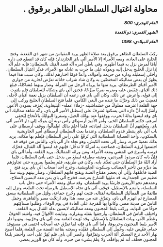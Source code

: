 <h1 dir="rtl">محاولة اغتيال السلطان الظاهر برقوق .</h1>

<h5 dir="rtl">العام الهجري:  800

الشهر القمري: ذو القعدة

العام الميلادي: 1398</h5>

<p dir="rtl">ركِبَ السلطان الظاهر برقوق بعد صلاة الظهر يريد المقياسَ من شهر ذي القعدة، وفتح الخليج على العادة، ومعه الأمراء إلا الأمير ألي باي الخازندار؛ فإنه كان قد انقطع في داره أيامًا لمرض نزل به فيما أظهره، وفي باطن أمره أنَّه قصد الفتك بالسلطان؛ فإنه علم أنَّه إذا نزل الخليج يدخل إليه ويعودُه على ما جرت به عادتُه مع الأمراء، فدبَّر اغتَيال السلطان، وأخلى إسطبله وداره من حريمه وأمواله، وأعدَّ قومًا اختارهم لذلك، وكان سبب هذا فيما يظهرُ أن بعض مماليكه المختصِّين به وكان شاد شراب خاناته تعرَّض لجارية من جواري الأمير أقباي الطرنطاي، يريد منها ما يريدُه الرجل من المرأة، وصار بينهما مُشاكلةٌ، فبلغ ذلك أقباي، فقَبَض عليه وضربه ضربًا مبرِّحًا، فحنق ألي باي وشكاه للسلطان فلم يلتفِت إلى قولِه، وأعرض عن ذلك، وكان ألي باي في زعمه أن السلطان يزيل نعمة أقباي لأجله، فغضِبَ من ذلك وحرَّك ما عنده من البغي الكامن، فلما فتح السلطان الخليجَ وركب إلى جهة القلعة اعترضه مملوكٌ من خشداشيته -زملاء عمله- اليلبغاوية، يُعرَف بسودن الأعور، وأسَرَّ إليه أنَّ دارَه التي يسكنها تُشرِفُ على إسطبل الأمير ألي باي، وأنَّه شاهد مماليك ألي باي وقد لبسوا بدلةَ الحرب، ووقفوا عند بوائك الخيل، وستروا البوائِكَ بالأنخاخ لِيَخفى أمرهم، فكتم السلطانُ الخبر، وأمر الأميرَ أرسطاي رأس نوبة أن يتوجَّه إلى دار الأمير ألي باي، ويُعلِمَهم أنَّ السلطانَ يدخل لعيادته، فلما أُعلِمَ بذلك اطمأنُّوا، ووقف أرسطاي على باب ألي باي ينتظر قدوم السلطان، وعندما بعث السلطان أرسطاي أمير الجاويشية بالسكوتِ، وأخذ العصابةَ السلطانية التي تُرفَعُ على رأس السلطان فيُعلَم بها مكانه، يريد بذلك تعميةَ خبرِه، وسار إلى تحت الكبش، وهو تجاه دار ألي باي، والناس من فوقه قد اجتمعوا لرؤية السلطان، فصاحت به امرأةٌ: لا تدخُل؛ فإنهم قد لبسوا آلة القتال، فحرَّك فرسه وأسرع في المشيِ ومعه الأمراء، ومن ورائه المماليكُ، يريد القلعة، وأما ألي باي فإنَّ بابه كان مردودَ الفردتين، وضبته مطرفة ليمنَعَ من يدخل حتى يأتيَ السلطان، فلما أراد اللهُ مَرَّ السلطان حتى تعدَّى بابه، وكان في طريقِه، فلم يعلموا بمروره حتى تجاوزَهم بما دبرَّه من تأخير العصائب وسكوت الجاويشية، وخرج أحد أصحاب ألي باي يريد فتح الضبة فأغلقها، وإلى أن يحضر مفتاح الضبة ويفتح فاتهم السلطان، وصار بينهم وبينه سدٌّ عظيم من الجمدارية، قد ملؤوا الشارع بعرضه، فخرج ألي باي بمن معه لابسين السلاح، وعمدهم نحو الأربعين فارسًا يريد السلطان، وقد ساق ومعه الأمراء حتى دخل باب السلسلة، وامتنع بالإسطبل، فوقف ألي باي تجاه الإسطبل بالرميلة تحت القلعة، ونزل إليه طائفةٌ من المماليك السلطانية لقتاله، فثبت لهم وجُرح جماعة، وقُتِل من السلطانية بيسق المصارِع ثم انهزم ألي باي، وتفرَّق عنه من معه، هذا وقد ارتجَّت مصر والقاهرة، وجفل الناسُ من مدينة مصر، وكانوا بها للفرجة على العادة في يوم الوفاء، وطلبوا مساكِنَهم خوفًا من النهابة، وركب يلبغا المجنون ومعه مماليكه لابسين بدلة القتال يريد القلعة، واختلف الناسُ في السلطان، وأرجفوا بقتله وبفراره، وتباينت الأقوالُ فيه، واشتد الخوفُ وعَظُم الأمر، وبات السلطانُ بالإسطبل، وقد نَهَبت العامة بيت ألي باي وخرَّبوه، ونهبوا دار الأمير يلبغا المجنون وخربوها، وأما ألي باي فإنه لما تفرَّق عنه أصحابه اختفى في مستوقد حمام، فقُبِض عليه، وحُمِل إلى السلطان فقَيَّده وسجنه بقاعة الفضة من القلعة، فلما أصبح نهار الأحد نزع العسكر آلةَ الحرب وتفرَّقوا، وعُصر ألي باي، فلم يُقِرَّ على أحد، وأُحضر يلبغا المجنون فحلف أنه لم يوافقْه، ولا عِلمَ بشيء من خبره، وأنه كان مع الوزير بمصر.</p></br>

